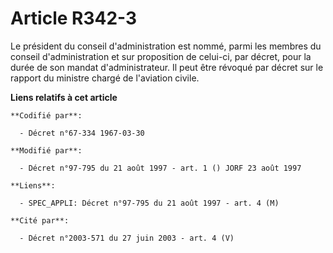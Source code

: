 # Article R342-3

Le président du conseil d'administration est nommé, parmi les membres du conseil d'administration et sur proposition de
celui-ci, par décret, pour la durée de son mandat d'administrateur. Il peut être révoqué par décret sur le rapport du
ministre chargé de l'aviation civile.

**Liens relatifs à cet article**

	**Codifié par**:

	  - Décret n°67-334 1967-03-30

	**Modifié par**:

	  - Décret n°97-795 du 21 août 1997 - art. 1 () JORF 23 août 1997

	**Liens**:

	  - SPEC_APPLI: Décret n°97-795 du 21 août 1997 - art. 4 (M)

	**Cité par**:

	  - Décret n°2003-571 du 27 juin 2003 - art. 4 (V)

